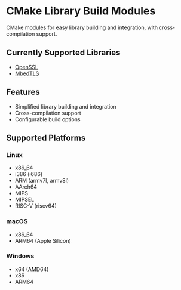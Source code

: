 # CMake Library Build Modules
CMake modules for easy library building and integration, with cross-compilation support.

## Currently Supported Libraries
- [OpenSSL](openssl)
- [MbedTLS](mbedtls)

## Features
- Simplified library building and integration
- Cross-compilation support
- Configurable build options

## Supported Platforms
### Linux
- x86_64
- i386 (i686)
- ARM (armv7l, armv8l)
- AArch64 
- MIPS
- MIPSEL
- RISC-V (riscv64)

### macOS
- x86_64
- ARM64 (Apple Silicon)

### Windows
- x64 (AMD64)
- x86
- ARM64
